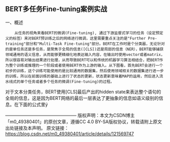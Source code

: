 ## BERT多任务Fine-tuning案例实战

一、概述

        从任务的视角来看BERT的微调(Fine-tuning), 通过下游监督式学习的任务（设定预定义的标签）来对BERT预训练之后的网络进行微调，这里需要重点关注的是"Further Pre-training"部分和"Multi-Task Fine-tuning"部分。BERT在工作时是个分类器，无论针对的是单任务还是多任务，是聚焦于全局的信息([CLS])还是局部的信息（NER），BERT能够捕获领域通用的语义信息，从而能够更精细化地表达输入内容，在输出时使用vector或者matrix，所以很容易对输出结果进行处理，从而导致BERT可以和传统的机器学习算法相结合，把BERT作为整个训练或推理的一个阶段或者使用BERT作为上游的输入。从下图看，首先BERT会进行一个初步的训练，这个训练可能使用的是比较通用的数据集，然后使用领域相关的数据集进行进一步的训练，所以在前面训练的基础上进行了状态的更新，状态更新意味着MAP的运用，然后进入流水线式的单个任务或者多个任务的微调(Fine-tuning)的过程。

对于文本分类任务，BERT使用[CLS]最后产出的hidden state来表达整个语句的全局的信息，这是因为BERT网络的最后一层表达了更抽象的信息如语义级别的信息。在下面的公式里ÿ

————————————————
版权声明：本文为CSDN博主「m0_49380401」的原创文章，遵循CC 4.0 BY-SA版权协议，转载请附上原文出处链接及本声明。
原文链接：https://blog.csdn.net/m0_49380401/article/details/121569747
